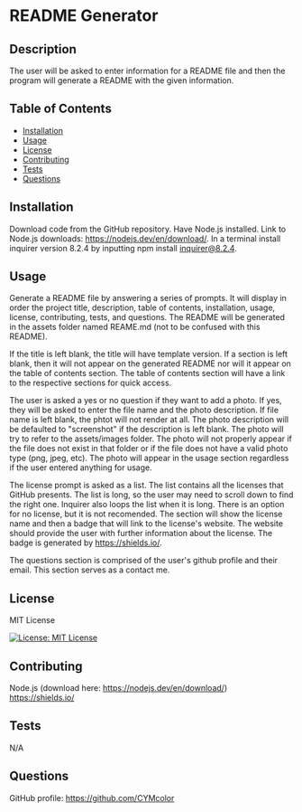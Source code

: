 
# README Generator

## Description
The user will be asked to enter information for a README file and then the program will generate a README with the given information.

## Table of Contents
- [Installation](#installation)
- [Usage](#usage)
- [License](#license)
- [Contributing](#contributing)
- [Tests](#tests)
- [Questions](#questions)

## Installation
Download code from the GitHub repository. Have Node.js installed. Link to Node.js downloads: https://nodejs.dev/en/download/. In a terminal install inquirer version 8.2.4 by inputting npm install inquirer@8.2.4.

## Usage
Generate a README file by answering a series of prompts. It will display in order the project title, description, table of contents, installation, usage, license, contributing, tests, and questions. The README will be generated in the assets folder named REAME.md (not to be confused with this README).

If the title is left blank, the title will have template version. If a section is left blank, then it will not appear on the generated README nor will it appear on the table of contents section. The table of contents section will have a link to the respective sections for quick access. 

The user is asked a yes or no question if they want to add a photo. If yes, they will be asked to enter the file name and the photo description. If file name is left blank, the phtot will not render at all. The photo description will be defaulted to "screenshot" if the description is left blank. The photo will try to refer to the assets/images folder. The photo will not properly appear if the file does not exist in that folder or if the file does not have a valid photo type (png, jpeg, etc).  The photo will appear in the usage section regardless if the user entered anything for usage.

The license prompt is asked as a list. The list contains all the licenses that GitHub presents. The list is long, so the user may need to scroll down to find the right one. Inquirer also loops the list when it is long. There is an option for no license, but it is not recomended. The section will show the license name and then a badge that will link to the license's website. The website should provide the user with further information about the license. The badge is generated by https://shields.io/.

The questions section is comprised of the user's github profile and their email. This section serves as a contact me.


## License
MIT License 

[![License: MIT License](https://img.shields.io/badge/License-MIT_License-blue.svg)](https://opensource.org/licenses/MIT)

## Contributing
Node.js (download here: https://nodejs.dev/en/download/)
https://shields.io/

## Tests
N/A

## Questions
GitHub profile: https://github.com/CYMcolor


